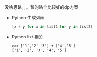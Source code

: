 没啥思路。。。暂时贴个比较好的dp方案

* Python 生成列表
  ```python
  [x + y for x in list1 for y in list2]
  ```
* Python list 相加
  ```
  >>> ['1','2','3'] + ['4','5']
  ['1', '2', '3', '4', '5']
  ```
